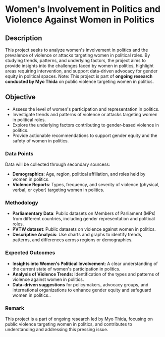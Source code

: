 # Women's Involvement in Politics and Violence Against Women in Politics

## Description
This project seeks to analyze women's involvement in politics and the prevalence of violence or attacks targeting women in political roles. By studying trends, patterns, and underlying factors, the project aims to provide insights into the challenges faced by women in politics, highlight areas requiring intervention, and support data-driven advocacy for gender equity in political spaces.
Note: This project is part of **ongoing research conducted by Myo Thida** on public violence targeting women in politics.

## Objective
- Assess the level of women's participation and representation in politics.
- Investigate trends and patterns of violence or attacks targeting women in political roles.
- Explore the underlying factors contributing to gender-based violence in politics.
- Provide actionable recommendations to support gender equity and the safety of women in politics.

### Data Points
Data will be collected through secondary sourcess:
- **Demographics**: Age, region, political affiliation, and roles held by women in politics.
- **Violence Reports**: Types, frequency, and severity of violence (physical, verbal, or cyber) targeting women in politics.

### Methodology
- **Parliamentary Data**: Public datasets on Members of Parliament (MPs) from different countries, including gender representation and political roles.
- **PVTW dataset**: Public datasets on violence against women in politics.
- **Descriptive Analysis**:  Use charts and graphs to identify trends, patterns, and differences across regions or demographics.

### Expected Outcomes
- **Insights into Women's Political Involvement**: A clear understanding of the current state of women's participation in politics.
- **Analysis of Violence Trends:**  Identification of the types and patterns of violence against women in politics.
- **Data-driven suggestions** for policymakers, advocacy groups, and international organizations to enhance gender equity and safeguard women in politics..

### Remark
This project is a part of ongoing research led by Myo Thida, focusing on public violence targeting women in politics, and contributes to understanding and addressing this pressing issue.
